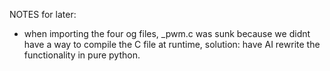 NOTES for later:
- when importing the four og files, _pwm.c was sunk because we didnt have a way to compile the C file at runtime, solution: have AI rewrite the functionality in pure python.